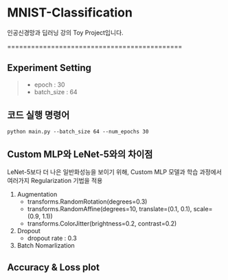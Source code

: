 # MNIST-Classification
인공신경망과 딥러닝 강의 Toy Project입니다.

============================================
## Experiment Setting
>- epoch : 30
>- batch_size : 64

## 코드 실행 명령어

```
python main.py --batch_size 64 --num_epochs 30
```

## Custom MLP와 LeNet-5와의 차이점
LeNet-5보다 더 나은 일반화성능을 보이기 위해, Custom MLP 모델과 학습 과정에서 여러가지 Regularization 기법을 적용
1. Augmentation
    - transforms.RandomRotation(degrees=0.3)
    - transforms.RandomAffine(degrees=10, translate=(0.1, 0.1), scale=(0.9, 1.1))
    - transforms.ColorJitter(brightness=0.2, contrast=0.2)
2. Dropout
    - dropout rate : 0.3
3. Batch Nomarlization

## Accuracy & Loss plot

